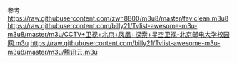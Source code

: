 参考
https://raw.githubusercontent.com/zwh8800/m3u8/master/fav.clean.m3u8
https://raw.githubusercontent.com/billy21/Tvlist-awesome-m3u-m3u8/master/m3u/CCTV+卫视+北京+凤凰+探索+星空卫视-北京邮电大学校园网.m3u
https://raw.githubusercontent.com/billy21/Tvlist-awesome-m3u-m3u8/master/m3u/腾讯云.m3u
